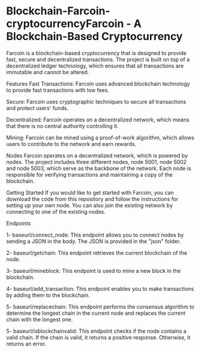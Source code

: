 # Blockchain-Farcoin-cryptocurrencyFarcoin - A Blockchain-Based Cryptocurrency
Farcoin is a blockchain-based cryptocurrency that is designed to provide fast, secure and decentralized transactions. The project is built on top of a decentralized ledger technology, which ensures that all transactions are immutable and cannot be altered.

Features
Fast Transactions: Farcoin uses advanced blockchain technology to provide fast transactions with low fees.

Secure: Farcoin uses cryptographic techniques to secure all transactions and protect users' funds.

Decentralized: Farcoin operates on a decentralized network, which means that there is no central authority controlling it.

Mining: Farcoin can be mined using a proof-of-work algorithm, which allows users to contribute to the network and earn rewards.

Nodes
Farcoin operates on a decentralized network, which is powered by nodes. The project includes three different nodes, node 5001, node 5002 and node 5003, which serve as the backbone of the network. Each node is responsible for verifying transactions and maintaining a copy of the blockchain.

Getting Started
If you would like to get started with Farcoin, you can download the code from this repository and follow the instructions for setting up your own node. You can also join the existing network by connecting to one of the existing nodes.

Endpoints

1- baseurl/connect_node: This endpoint allows you to connect nodes by sending a JSON in the body. The JSON is provided in the "json" folder.

2- baseurl/getchain: This endpoint retrieves the current blockchain of the node.

3- baseurl/mineblock: This endpoint is used to mine a new block in the blockchain.

4- baseurl/add_transaction: This endpoint enables you to make transactions by adding them to the blockchain.

5- baseurl/replacechain: This endpoint performs the consensus algorithm to determine the longest chain in the current node and replaces the current chain with the longest one.

5- baseurl/isblockchainvalid: This endpoint checks if the node contains a valid chain. If the chain is valid, it returns a positive response. Otherwise, it returns an error.